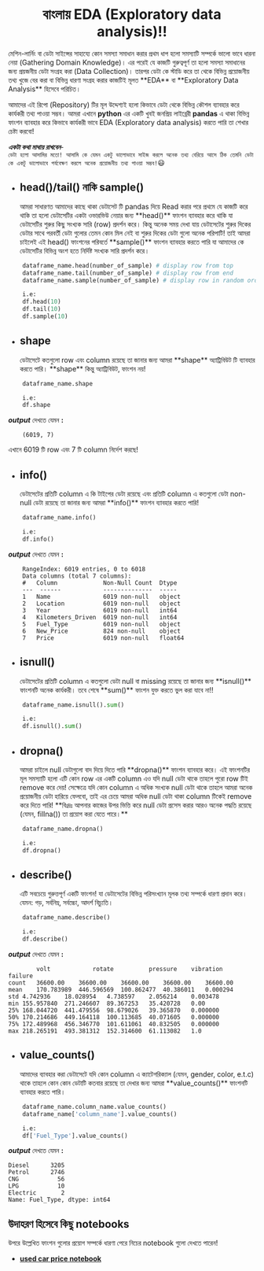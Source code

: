 <h1 align="center">বাংলায় EDA (Exploratory data analysis)!!</h1>
<!-- copywrite - https://github.com/Hasibull -->
মেশিন-লার্নিং বা ডেটা সাইন্সের সাহায্যে কোন সমস্যা সমাধান করার প্রথম ধাপ হলো সমস্যাটি সম্পর্কে ভালো ভাবে ধারনা নেয়া (Gathering Domain Knowledge)। এর পরেই যে কাজটি গুরুত্বপূর্ণ তা হলো সমস্যা সমাধানের জন্য প্রয়জনীয় ডেটা সংগ্রহ করা (Data Collection)। তারপর ডেটা কে স্টাডি করে তা থেকে বিভিন্ন প্রয়োজনীয় তথ্য খুজে বের করা বা বিভিন্ন ধারণা সংগ্রহ করার কাজটিই মূলত **EDA** বা **Exploratory Data Analysis** হিসেবে পরিচিত।

আমাদের এই রিপো (Repository) টির মূল উদ্দেশ্যই হলো কিভাবে ডেটা থেকে বিভিন্ন কৌশল ব্যাবহার করে কার্যকরী তথ্য পাওয়া সম্ভব। আমরা এখানে **python** এর একটি খুবই জনপ্রিয় লাইব্রেরী **pandas** এ থাকা বিভিন্ন ফাংশন ব্যাবহার করে কিভাবে কার্যকরী ভাবে EDA (Exploratory data analysis) করতে পারি তা শেখার চেষ্টা করবো!

**_একটা কথা মাথায় রাখবেন_**-<br>
`ডেটা হলো আসামির মতো! আসামি কে যেমন একটু ভালোভাবে সাইজ করলে অনেক তথ্য বেরিয়ে আসে ঠিক তেমনি ডেটা কে একটু ভালোভাবে পর্যবেক্ষণ করলে অনেক প্রয়োজনীয় তথ্য পাওয়া সম্ভব!`:smiley:

- <h2>head()/tail() নাকি sample()</h2>
  আমরা সাধারণত আমাদের কাছে থাকা ডেটাসেট টি pandas দিয়ে Read করার পরে প্রথমে যে কাজটি করে থাকি তা হলো ডেটাসেটির একটা ওভারভিউ নেয়ার জন্য **head()** ফাংশন ব্যাবহার করে থাকি যা ডেটাসেটির শুরুর কিছু সংখ্যক সারি (row) প্রদর্শন করে। কিন্তু অনেক সময় দেখা যায় ডেটাসেটের শুরুর দিকের ডেটার সাথে পরবর্তী ডেটা গুলোর তেমন কোন মিল নেই বা শুরুর দিকের ডেটা গুলো অনেক পরিপাটি! তাই আমরা চাইলেই এই head() ফাংশনের পরিবর্তে **sample()** ফাংশন ব্যাবহার করতে পারি যা আমাদের কে ডেটাসেটির বিভিন্ন অংশ হতে নির্দিষ্ট সংখ্যক সারি প্রদর্শন করে।

```python
    dataframe_name.head(number_of_sample) # display row from top
    dataframe_name.tail(number_of_sample) # display row from end
    dataframe_name.sample(number_of_sample) # display row in random order

    i.e:
    df.head(10)
    df.tail(10)
    df.sample(10)
```

- <h2>shape</h2>
  ডেটাসেটে কতগুলো row এবং column রয়েছে তা জানার জন্য আমরা **shape** অ্যাট্রিবিউট টি ব্যাবহার করতে পারি। **shape** কিন্তু অ্যাট্রিবিউট, ফাংশন নয়!

```python
    dataframe_name.shape

    i.e:
    df.shape
```

**_output_** দেখতে যেমন **:**

        (6019, 7)

এখানে 6019 টি row এবং 7 টি column নির্দেশ করছে!

- <h2>info()</h2>
  ডেটাসেটের প্রতিটি column এ কি টাইপের ডেটা রয়েছে এবং প্রতিটি column এ কতগুলো ডেটা non-null ডেটা রয়েছে তা জানার জন্য আমরা **info()** ফাংশন ব্যাবহার করতে পারি!

```python
    dataframe_name.info()

    i.e:
    df.info()
```

**_output_** দেখতে যেমন **:**

        RangeIndex: 6019 entries, 0 to 6018
        Data columns (total 7 columns):
        #   Column             Non-Null Count  Dtype
        ---  ------            --------------  -----
        1   Name               6019 non-null   object
        2   Location           6019 non-null   object
        3   Year               6019 non-null   int64
        4   Kilometers_Driven  6019 non-null   int64
        5   Fuel_Type          6019 non-null   object
        6   New_Price          824 non-null    object
        7   Price              6019 non-null   float64


- <h2>isnull()</h2>
  ডেটাসেটের প্রতিটি column এ কতগুলো ডেটা null বা missing রয়েছে তা জানার জন্য **isnull()** ফাংশনটি অনেক কার্যকরী। তবে শেষে **sum()** ফাংশন যুক্ত করতে ভুল করা যাবে না!!

```python
    dataframe_name.isnull().sum()

    i.e:
    df.isnull().sum()
```

- <h2>dropna()</h2>
  আমরা চাইলে null ডেটাগুলো বাদ দিয়ে দিতে পারি **dropna()** ফাংশন ব্যাবহার করে। এই ফাংশনটির মূল সমস্যাটি হলো এটি কোন row এর একটি column এও যদি null ডেটা থাকে তাহলে পুরো row টিই remove করে দেয়! সেক্ষেত্রে যদি কোন column এ অধিক সংখ্যক null ডেটা থাকে তাহলে আমরা অনেক প্রয়োজনীয় ডেটা হারিয়ে ফেলবো, তাই এর চেয়ে আমরা অধিক null ডেটা থাকা column টিকেই remove করে দিতে পারি! **বিঃদ্রঃ আপনার কাজের উপর ভিত্তি করে null ডেটা প্রসেস করার আরও অনেক পদ্ধতি রয়েছে (যেমন, fillna()) তা প্রয়োগ করা যেতে পারে।**

```python
    dataframe_name.dropna()

    i.e:
    df.dropna()
```

- <h2>describe()</h2>
  এটি সবচেয়ে গুরুত্তপূর্ণ একটি ফাংশন! যা ডেটাসেটের বিভিন্ন পরিসংখ্যান মূলক তথ্য সম্পর্কে ধারণা প্রদান করে। যেমন: গড়, সর্বনিম্ন, সর্বচ্চো, আদর্শ বিচ্যুতি।

```python
    dataframe_name.describe()

    i.e:
    df.describe()
```

**_output_** দেখতে যেমন **:**

        	volt	        rotate	        pressure	vibration	failure
    count	36600.00	36600.00	36600.00	36600.00	36600.00
    mean	170.783989	446.596569	100.862477	40.386011	0.000294
    std	4.742936	18.028954	4.738597	2.056214	0.003478
    min	155.957840	271.246607	89.367253	35.420728	0.00
    25%	168.044720	441.479556	98.679026	39.365870	0.000000
    50%	170.214686	449.164118	100.113685	40.071605	0.000000
    75%	172.489968	456.346770	101.611061	40.832505	0.000000
    max	218.265191	493.381312	152.314600	61.113082	1.0

- <h2>value_counts()</h2>
  আমাদের ব্যাবহার করা ডেটাসেটে যদি কোন column এ ক্যাটেগরিক্যাল (যেমন, gender, color, e.t.c) থাকে তাহলে কোন কোন ডেটাটি কতবার রয়েছে তা দেখার জন্য আমরা **value_counts()** ফাংশনটি ব্যাবহার করতে পারি।

```python
    dataframe_name.column_name.value_counts()
    dataframe_name['column_name'].value_counts()

    i.e:
    df['Fuel_Type'].value_counts()
```

**_output_** দেখতে যেমন **:**

    Diesel      3205
    Petrol      2746
    CNG           56
    LPG           10
    Electric       2
    Name: Fuel_Type, dtype: int64

<h2>উদাহরণ হিসেবে কিছু notebooks</h2>
উপরে উল্লেখিত ফাংশন গুলোর প্রয়োগ সম্পর্কে ধারণা পেরে নিচের notebook গুলো দেখতে পারেন!

- **[used car price notebook](https://github.com/Hasibull/EDA-Notebooks-in-Bangla/blob/master/notebooks/used-car-price-EDA.ipynb)**

